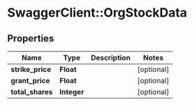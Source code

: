 # SwaggerClient::OrgStockData

## Properties
Name | Type | Description | Notes
------------ | ------------- | ------------- | -------------
**strike_price** | **Float** |  | [optional] 
**grant_price** | **Float** |  | [optional] 
**total_shares** | **Integer** |  | [optional] 



